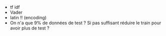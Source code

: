 - tf idf
- Vader
- latin !! (encoding)
- On n'a que 9% de données de test ? Si pas suffisant réduire le train pour avoir plus de test ? 

